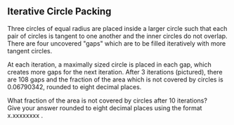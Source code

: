 ## Iterative Circle Packing

Three circles of equal radius are placed inside a larger circle such that each pair of circles is tangent to one another and the inner circles do not overlap. There are four uncovered &quot;gaps&quot; which are to be filled iteratively with more tangent circles.


At each iteration, a maximally sized circle is placed in each gap, which creates more gaps for the next iteration. After 3 iterations (pictured), there are 108 gaps and the fraction of the area which is not covered by circles is 0.06790342, rounded to eight decimal places.



What fraction of the area is not covered by circles after 10 iterations?<br>
Give your answer rounded to eight decimal places using the format x.xxxxxxxx .

